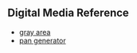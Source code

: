 ##   Digital Media Reference

- [gray area](https://grayarea.org/)
- [pan generator](https://pangenerator.com/)
